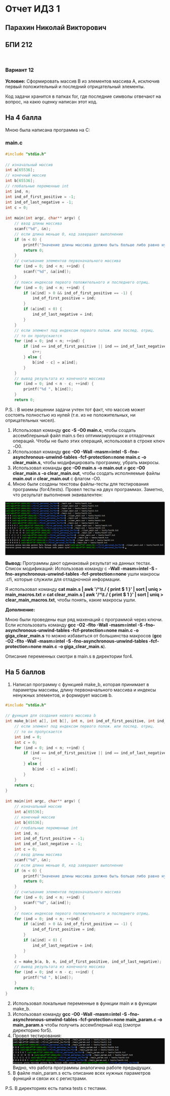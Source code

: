 # Отчет ИДЗ 1

## Парахин Николай Викторович

## БПИ 212

&nbsp;

### Вариант 12

__Условие:__
Сформировать массив B из элементов массива A, исключив первый
положительный и последний отрицательный элементы.

Код задачи хранится в папках for, где последние символы отвечают на вопрос, на какю оценку написан этот код.

## На 4 балла

Мною была написана программа на С:

### main.c

``` C
#include "stdio.h"

// изначальный массив
int a[65536];
// конечный массив
int b[65536];
// глобальные переменные int
int ind, n;
int ind_of_first_positive = -1;
int ind_of_last_negative = -1;
int c = 0;

int main(int argc, char** argv) {
    // ввод длины массива
    scanf("%d", &n);
    // если длина меньше 0, код завершает выполнение
    if (n < 0) {
        printf("Значение длины массива должно быть больше либо равно нуля!");
        return 0;
    }
    // считывание элементов первоначального массива
    for (ind = 0; ind < n; ++ind) {
        scanf("%d", &a[ind]);
    }
    // поиск индексов первого положительного и последнего отриц.
    for (ind = 0; ind < n; ++ind) {
        if (a[ind] > 0 && ind_of_first_positive == -1) {
            ind_of_first_positive = ind;
        }
        if (a[ind] < 0) {
            ind_of_last_negative = ind;
        }
    }
    // если элемент под индексом первого полож. или послед. отриц.
    // то он пропускается
    for (ind = 0; ind < n; ++ind) {
        if (ind == ind_of_first_positive || ind == ind_of_last_negative) {
            c++;
        } else {
            b[ind - c] = a[ind];
        }
    }
    // вывод результата из конечного массива
    for (ind = 0; ind < n - c; ++ind) {
        printf("%d ", b[ind]);
    }
    return 0;
```

P.S. : В моем решении задачи учтен тот факт, что массив может состоять полностью из нулей (т.е. из не положительных, ни отрицательных чисел).

1) Использовал команду __gcc -S -O0 main.c__, чтобы создать ассемблерыный файл main.s без оптимизирующих и отладочных операций.
Чтобы не было этих операций, использовал в строке ключ -O0.
2) Использовал команду __gcc -O0 -Wall -masm=intel -S -fno-asynchronous-unwind-tables -fcf-protection=none main.c -o clear_main.s__, чтобы модифицировать программу, убрать макросы.
3) Использовал команды __gcc -O0 main.s -o main.out__ и __gcc -O0 clear_main.s -o clear_main.out__, чтобы создать исполняемые файлы __main.out__ и __clear_main.out__ c флагом -O0.
4) Мною были созданы текстовы файлы-тесты для тестирования программы (for4/tests). Провел тесты на двух программах. Заметно, что результат выполнения эквивалентен:

![Alt text](for4/tests/tests_example.png)

__Вывод:__ Программы дают одинаковый результат на данных тестах.
Список модификаций: Использовав команду с __-Wall -masm=intel -S -fno-asynchronous-unwind-tables -fcf-protection=none__ ушли макросы .cfi, которые служили для отладночной информации.

Я использовал команду __cat main.s | awk '/^\t./ { print \$ 1 }' | sort | uniq > main_macros.txt__ и __cat clear_main.s | awk '/^\t./ { print \$ 1 }' | sort | uniq > clear_main_macros.txt__, чтобы понять, какие макросы ушли.

__Дополнение:__

Мною были проведены еще ряд махенаций с программой через ключи.
Если использовать команду __gcc -O2 -flto -Wall -masm=intel -S -fno-asynchronous-unwind-tables -fcf-protection=none main.c -o giga_clear_main.s__ то можно избавиться от большинства макросов (__gcc -O2 -flto -Wall -masm=intel -S -fno-asynchronous-unwind-tables -fcf-protection=none main.c -o giga_clear_main.s__).

Описание переменных смотри в main.s в директории for4.

## На 5 баллов

1) Написал программу с функцией make_b, которая принимает в параметры массивы, длину первоначального массива и индексы ненужных элементов, и формирует массив b.

```C
#include "stdio.h"

// функция для создания нового массива b
int make_b(int a[], int b[], int n, int ind_of_first_positive, int ind_of_last_negative) {
    // если элемент под индексом первого полож. или послед. отриц.
    // то он пропускается
    int ind = 0;
    int c = 0;
    for (ind = 0; ind < n; ++ind) {
        if (ind == ind_of_first_positive || ind == ind_of_last_negative) {
            c++;
        } else {
            b[ind - c] = a[ind];
        }
    } 
    return c;
}

int main(int argc, char** argv) {
    // изначальный массив
    int a[65536];
    // конечный массив
    int b[65536];
    // глобальные переменные int
    int ind, n;
    int ind_of_first_positive = -1;
    int ind_of_last_negative = -1;
    int c = 0;
    // ввод длины массива
    scanf("%d", &n);
    // если длина меньше 0, код завершает выполнение
    if (n < 0) {
        printf("Значение длины массива должно быть больше либо равно нуля!");
        return 0;
    }
    // считывание элементов первоначального массива
    for (ind = 0; ind < n; ++ind) {
        scanf("%d", &a[ind]);
    }
    // поиск индексов первого положительного и последнего отриц.
    for (ind = 0; ind < n; ++ind) {
        if (a[ind] > 0 && ind_of_first_positive == -1) {
            ind_of_first_positive = ind;
        }
        if (a[ind] < 0) {
            ind_of_last_negative = ind;
        }
    }
    c = make_b(a, b, n, ind_of_first_positive, ind_of_last_negative);
    // вывод результата из конечного массива
    for (ind = 0; ind < n - c; ++ind) {
        printf("%d ", b[ind]);
    }
    return 0;
}
```

2) Использовал локальные переменные в функции main и в функции make_b.
3) Использовал команду __gcc -O0 -Wall -masm=intel -S -fno-asynchronous-unwind-tables -fcf-protection=none main_param.c -o main_param.s__ чтобы получить ассемблерный код (смотри директорию for5).
4) Провел тестирования:
![Alt text](for5/tests/test_example2.png)
Видно, что работа программы аналогична работе предыдущих.
5) В файле main_param.s есть описание всех нужных параметров функций и связи их с регистрами.

P.S. В директориях есть папка tests c тестами.

